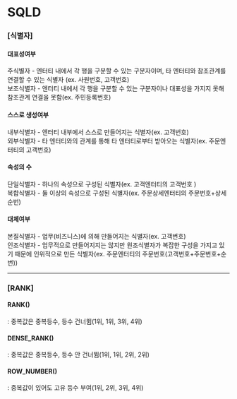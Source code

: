 # SQLD


<h3>[식별자]</h3>

<h4>대표성여부</h4>
주식별자	- 엔터티 내에서 각 행을 구분할 수 있는 구분자이며, 타 엔터티와 참조관계를 연결할 수 있는 식별자 (ex. 사원번호, 고객번호)<br>
보조식별자	- 엔터티 내에서 각 행을 구분할 수 있는 구분자이나 대표성을 가지지 못해 참조관계 연결을 못함(ex. 주민등록번호)<br>

<h4>스스로 생성여부</h4>
내부식별자	- 엔터티 내부에서 스스로 만들어지는 식별자(ex. 고객번호)<br>
외부식별자	- 타 엔터티와의 관계를 통해 타 엔터티로부터 받아오는 식별자(ex. 주문엔터티의 고객번호)<br>

<h4>속성의 수</h4>
단일식별자	- 하나의 속성으로 구성된 식별자(ex. 고객엔터티의 고객번호 )<br>
복합식별자	- 둘 이상의 속성으로 구성된 식별자(ex. 주문상세엔터티의 주문번호+상세순번)<br>

<h4>대체여부</h4>
본질식별자	- 업무(비즈니스)에 의해 만들어지는 식별자(ex. 고객번호)<br>
인조식별자	- 업무적으로 만들어지지는 않지만 원조식별자가 복잡한 구성을 가지고 있기 때문에 인위적으로 만든 식별자(ex. 주문엔터티의 주문번호(고객번호+주문번호+순번))<br>
<hr>
<h3>[RANK]</h3>
<h4>RANK()</h4> : 중복값은 중복등수, 등수 건너뜀(1위, 1위, 3위, 4위)<br>
<h4>DENSE_RANK()</h4> : 중복값은 중복등수, 등수 안 건너뜀(1위, 1위, 2위, 2위)<br>
<h4>ROW_NUMBER()</h4> : 중복값이 있어도 고유 등수 부여(1위, 2위, 3위, 4위)<br>
